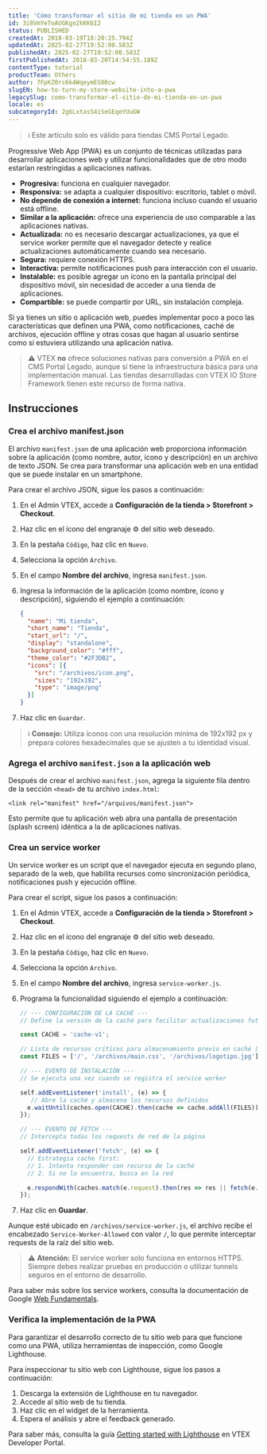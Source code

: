 ```yaml
---
title: 'Cómo transformar el sitio de mi tienda en un PWA'
id: 3i8VmYeToAUGKgo2kKK6I2
status: PUBLISHED
createdAt: 2018-03-19T18:20:25.794Z
updatedAt: 2025-02-27T19:52:00.583Z
publishedAt: 2025-02-27T19:52:00.583Z
firstPublishedAt: 2018-03-20T14:54:55.189Z
contentType: tutorial
productTeam: Others
author: 7FpKZ0rc6k4WqeymES80cw
slugEN: how-to-turn-my-store-website-into-a-pwa
legacySlug: como-transformar-el-sitio-de-mi-tienda-en-un-pwa
locale: es
subcategoryId: 2g6LxtasS4iSeGEqeYUuGW
---
```


> ℹ️ Este artículo solo es válido para tiendas CMS Portal Legado.

Progressive Web App (PWA) es un conjunto de técnicas utilizadas para desarrollar aplicaciones web y utilizar funcionalidades que de otro modo estarían restringidas a aplicaciones nativas.

- **Progresiva:** funciona en cualquier navegador.
- **Responsiva:** se adapta a cualquier dispositivo: escritorio, tablet o móvil.
- **No depende de conexión a internet:** funciona incluso cuando el usuario está offline.
- **Similar a la aplicación:** ofrece una experiencia de uso comparable a las aplicaciones nativas.
- **Actualizada:** no es necesario descargar actualizaciones, ya que el service worker permite que el navegador detecte y realice actualizaciones automáticamente cuando sea necesario.
- **Segura:** requiere conexión HTTPS.
- **Interactiva:** permite notificaciones push para interacción con el usuario.
- **Instalable:** es posible agregar un ícono en la pantalla principal del dispositivo móvil, sin necesidad de acceder a una tienda de aplicaciones.
- **Compartible:** se puede compartir por URL, sin instalación compleja.

Si ya tienes un sitio o aplicación web, puedes implementar poco a poco las características que definen una PWA, como notificaciones, caché de archivos, ejecución offline y otras cosas que hagan al usuario sentirse como si estuviera utilizando una aplicación nativa.

> ⚠️ VTEX **no** ofrece soluciones nativas para conversión a PWA en el CMS Portal Legado, aunque sí tiene la infraestructura básica para una implementación manual. Las tiendas desarrolladas con VTEX IO Store Framework tienen este recurso de forma nativa.

## Instrucciones

### Crea el archivo manifest.json

El archivo `manifest.json` de una aplicación web proporciona información sobre la aplicación (como nombre, autor, ícono y descripción) en un archivo de texto JSON. Se crea para transformar una aplicación web en una entidad que se puede instalar en un smartphone.

Para crear el archivo JSON, sigue los pasos a continuación:

1. En el Admin VTEX, accede a **Configuración de la tienda > Storefront > Checkout**.
2. Haz clic en el ícono del engranaje ⚙️ del sitio web deseado.
3. En la pestaña `Código`, haz clic en `Nuevo`.
4. Selecciona la opción `Archivo`.
5. En el campo **Nombre del archivo**, ingresa `manifest.json`.
6. Ingresa la información de la aplicación (como nombre, ícono y descripción), siguiendo el ejemplo a continuación:

    ```json
    {
      "name": "Mi tienda",
      "short_name": "Tienda",
      "start_url": "/",
      "display": "standalone",
      "background_color": "#fff",
      "theme_color": "#2F3DB2",
      "icons": [{
        "src": "/archivos/icon.png",
        "sizes": "192x192",
        "type": "image/png"
      }]
    }
    ```

7. Haz clic en `Guardar`.

> ℹ️ **Consejo:** Utiliza íconos con una resolución mínima de 192x192 px y prepara colores hexadecimales que se ajusten a tu identidad visual.

### Agrega el archivo `manifest.json` a la aplicación web

Después de crear el archivo `manifest.json`, agrega la siguiente fila dentro de la sección `<head>` de tu archivo `index.html`:

```
<link rel="manifest" href="/arquivos/manifest.json">
```

Esto permite que tu aplicación web abra una pantalla de presentación (splash screen) idéntica a la de aplicaciones nativas.

### Crea un service worker

Un service worker es un script que el navegador ejecuta en segundo plano, separado de la web, que habilita recursos como sincronización periódica, notificaciones push y ejecución offline.

Para crear el script, sigue los pasos a continuación:

1. En el Admin VTEX, accede a **Configuración de la tienda > Storefront > Checkout**.
2. Haz clic en el ícono del engranaje ⚙️ del sitio web deseado.
3. En la pestaña `Código`, haz clic en `Nuevo`.
4. Selecciona la opción `Archivo`.
5.  En el campo **Nombre del archivo**, ingresa `service-worker.js`.
6.  Programa la funcionalidad siguiendo el ejemplo a continuación:

    ```js
    // --- CONFIGURACIÓN DE LA CACHÉ ---
    // Define la versión de la caché para facilitar actualizaciones futuras

    const CACHE = 'cache-v1';

    // Lista de recursos críticos para almacenamiento previo en caché (páginas, CSS, imágenes)
    const FILES = ['/', '/archivos/main.css', '/archivos/logotipo.jpg'];

    // --- EVENTO DE INSTALACIÓN ---
    // Se ejecuta una vez cuando se registra el service worker

    self.addEventListener('install', (e) => {
       // Abre la caché y almacena los recursos definidos
      e.waitUntil(caches.open(CACHE).then(cache => cache.addAll(FILES)));
    });

    // --- EVENTO DE FETCH ---
    // Intercepta todas los requests de red de la página

    self.addEventListener('fetch', (e) => {
      // Estrategia cache first:
      // 1. Intenta responder con recurso de la caché
      // 2. Si no lo encuentra, busca en la red

      e.respondWith(caches.match(e.request).then(res => res || fetch(e.request)));
    });
    ```

7. Haz clic en **Guardar**.

Aunque esté ubicado en `/archivos/service-worker.js`, el archivo recibe el encabezado `Service-Worker-Allowed` con valor `/`, lo que permite interceptar requests de la raíz del sitio web.

> ⚠️ **Atención:** El service worker solo funciona en entornos HTTPS. Siempre debes realizar pruebas en producción o utilizar tunnels seguros en el entorno de desarrollo.

Para saber más sobre los service workers, consulta la documentación de Google [Web Fundamentals](https://developer.chrome.com/docs/workbox/service-worker-overview?hl=es-419).

### Verifica la implementación de la PWA

Para garantizar el desarrollo correcto de tu sitio web para que funcione como una PWA, utiliza herramientas de inspección, como Google Lighthouse.

Para inspeccionar tu sitio web con Lighthouse, sigue los pasos a continuación:

1. Descarga la extensión de Lighthouse en tu navegador.
2. Accede al sitio web de tu tienda.
3. Haz clic en el widget de la herramienta.
4. Espera el análisis y abre el feedback generado.

Para saber más, consulta la guía [Getting started with Lighthouse](https://developers.vtex.com/docs/guides/storefront-getting-started-with-lighthouse) en VTEX Developer Portal.
